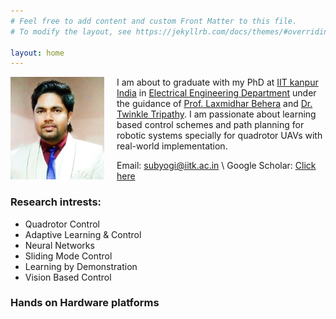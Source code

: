```yaml
---
# Feel free to add content and custom Front Matter to this file.
# To modify the layout, see https://jekyllrb.com/docs/themes/#overriding-theme-defaults

layout: home
---
```

<div style="float: left; margin-right: 20px;">
   <img src="/image/cropped.png" alt="Image Alt Text" style="width: 150px; height: auto;">
</div>

I am about to graduate with my PhD at <a href="https://www.iitk.ac.in" class="highlighted">IIT kanpur India</a> in 
<a href="https://www.iitk.ac.in/ee/pg-students-stream-wise-list" class="highlighted">Electrical Engineering Department</a> under the guidance 
of <a href="https://iitmandi.ac.in/director.php" class="highlighted">Prof. Laxmidhar Behera</a> and
<a href="https://www.iitk.ac.in/new/twinkle-tripathy" class="highlighted">Dr. Twinkle Tripathy</a>. 
I am passionate about learning based control schemes and path planning for robotic systems specially for quadrotor UAVs with real-world implementation.
<!-- #### <a class="highlighted">Research intrests: </a> Quadrotor Control, Adaptive Learning & Control, Neural Networks, Sliding Mode Control, Learning by Demonstration, Vision Based Control.-->

Email: <a class="highlighted">subyogi@iitk.ac.in</a> \\
Google Scholar: <a href="https://scholar.google.co.in/citations?user=rlVR6bYAAAAJ&hl=en" class="highlighted">Click here</a>

### <a class="highlighted"> <b>Research intrests: </b>
<ul>
  <li> Quadrotor Control </li>
  <li> Adaptive Learning & Control </li>
  <li> Neural Networks </li>
  <li> Sliding Mode Control </li>
  <li> Learning by Demonstration </li>
  <li> Vision Based Control </li>
</ul>

### <a class="highlighted"> <b> Hands on Hardware platforms </b>
<head>
    <style>
        /* Style for the two columns */
        .column {
            float: left;
            width: 45%; /* Set the width to 50% for a two-column layout */
            padding: 10px;
        }

        /* Clear the float to prevent content below from wrapping around */
        .clearfix::after {
            content: "";
            clear: both;
            display: table;
        }
    </style>
</head>

<body>
<div class="clearfix">
    <div class="column">
        <img src="/image/drone.png" alt="Image 1" style="width: 700px; height: auto;">
        <p>Customized quadrotor platform</p>
    </div>
    <div class="column">
        <img src="/image/mobile_robot.png" alt="Image 2" style="width: 192px; height: auto;">
        <p>Pioneer p3-dx mobile robot</p>
    </div>
</div>
</body>

